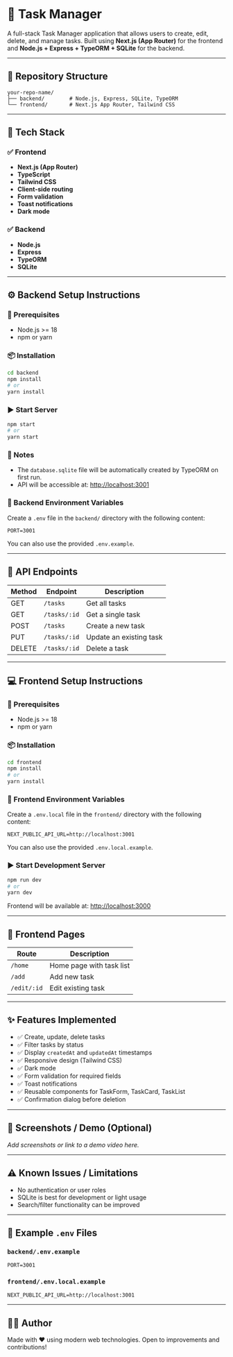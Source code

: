 # 📝 Task Manager

A full-stack Task Manager application that allows users to create, edit, delete, and manage tasks. Built using **Next.js (App Router)** for the frontend and **Node.js + Express + TypeORM + SQLite** for the backend.

---

## 📁 Repository Structure

```
your-repo-name/
├── backend/        # Node.js, Express, SQLite, TypeORM
└── frontend/       # Next.js App Router, Tailwind CSS
```

---

## 🚀 Tech Stack

### ✅ Frontend

- **Next.js (App Router)**
- **TypeScript**
- **Tailwind CSS**
- **Client-side routing**
- **Form validation**
- **Toast notifications**
- **Dark mode**

### ✅ Backend

- **Node.js**
- **Express**
- **TypeORM**
- **SQLite**

---

## ⚙️ Backend Setup Instructions

### 📌 Prerequisites

- Node.js >= 18
- npm or yarn

### 📦 Installation

```bash
cd backend
npm install
# or
yarn install
```

### ▶️ Start Server

```bash
npm start
# or
yarn start
```

### 📂 Notes

- The `database.sqlite` file will be automatically created by TypeORM on first run.
- API will be accessible at: [http://localhost:3001](http://localhost:3001)

### 🌱 Backend Environment Variables

Create a `.env` file in the `backend/` directory with the following content:

```
PORT=3001
```

You can also use the provided `.env.example`.

---

## 🧪 API Endpoints

| Method | Endpoint     | Description             |
| ------ | ------------ | ----------------------- |
| GET    | `/tasks`     | Get all tasks           |
| GET    | `/tasks/:id` | Get a single task       |
| POST   | `/tasks`     | Create a new task       |
| PUT    | `/tasks/:id` | Update an existing task |
| DELETE | `/tasks/:id` | Delete a task           |

---

## 💻 Frontend Setup Instructions

### 📌 Prerequisites

- Node.js >= 18
- npm or yarn

### 📦 Installation

```bash
cd frontend
npm install
# or
yarn install
```

### 🌱 Frontend Environment Variables

Create a `.env.local` file in the `frontend/` directory with the following content:

```
NEXT_PUBLIC_API_URL=http://localhost:3001
```

You can also use the provided `.env.local.example`.

### ▶️ Start Development Server

```bash
npm run dev
# or
yarn dev
```

Frontend will be available at: [http://localhost:3000](http://localhost:3000)

---

## 🧭 Frontend Pages

| Route       | Description              |
| ----------- | ------------------------ |
| `/home`     | Home page with task list |
| `/add`      | Add new task             |
| `/edit/:id` | Edit existing task       |

---

## ✨ Features Implemented

- ✅ Create, update, delete tasks
- ✅ Filter tasks by status
- ✅ Display `createdAt` and `updatedAt` timestamps
- ✅ Responsive design (Tailwind CSS)
- ✅ Dark mode
- ✅ Form validation for required fields
- ✅ Toast notifications
- ✅ Reusable components for TaskForm, TaskCard, TaskList
- ✅ Confirmation dialog before deletion

---

## 📸 Screenshots / Demo (Optional)

_Add screenshots or link to a demo video here._

---

## ⚠️ Known Issues / Limitations

- No authentication or user roles
- SQLite is best for development or light usage
- Search/filter functionality can be improved

---

## 📂 Example `.env` Files

### `backend/.env.example`

```env
PORT=3001
```

### `frontend/.env.local.example`

```env
NEXT_PUBLIC_API_URL=http://localhost:3001
```

---

## 👨‍💻 Author

Made with ❤️ using modern web technologies. Open to improvements and contributions!
